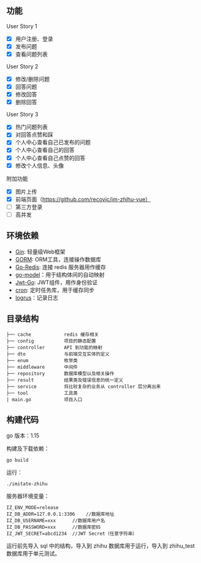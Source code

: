 ## 功能

User Story 1

- [x] 用户注册、登录
- [x] 发布问题
- [x] 查看问题列表

User Story 2

- [x] 修改/删除问题
- [x] 回答问题
- [x] 修改回答
- [x] 删除回答

User Story 3

- [x] 热门问题列表
- [x] 对回答点赞和踩
- [x] 个人中心查看自己已发布的问题
- [x] 个人中心查看自己的回答
- [x] 个人中心查看自己点赞的回答
- [x] 修改个人信息、头像

附加功能

- [x] 图片上传
- [x] 前端页面（https://github.com/recovic/im-zhihu-vue）
- [ ] 第三方登录
- [ ] 高并发

## 环境依赖

- [Gin](https://github.com/gin-gonic/gin): 轻量级Web框架
- [GORM](http://gorm.io/docs/index.html): ORM工具，连接操作数据库
- [Go-Redis](https://github.com/go-redis/redis): 连接 redis 服务器用作缓存
- [go-model](https://gopkg.in/jeevatkm/go-model.v1)：用于结构体间的自动映射
- [Jwt-Go](https://github.com/dgrijalva/jwt-go): JWT组件，用作身份验证
- [cron](https://github.com/robfig/cron): 定时任务库，用于缓存同步
- [logrus](https://github.com/sirupsen/logrus)：记录日志

## 目录结构

```
├── cache            redis 缓存相关
├── config           项目的静态配置
├── controller       API 到功能的映射
├── dto              与前端交互实体的定义
├── enum             枚举类
├── middleware       中间件
├── repository       数据库模型以及相关操作
├── result           结果类及错误信息的统一定义
├── service          将比较复杂的业务从 controller 层分离出来
├── tool             工具类
| main.go            项目入口
```

## 构建代码

go 版本：1.15

构建及下载依赖：
```
go build
```

运行：
```
./imitate-zhihu
```

服务器环境变量：
```
IZ_ENV_MODE=release
IZ_DB_ADDR=127.0.0.1:3306    //数据库地址
IZ_DB_USERNAME=xxx      //数据库用户名
IZ_DB_PASSWORD=xxx      //数据库密码
IZ_JWT_SECRET=abcd1234  //JWT Secret（任意字符串）
```

运行前先导入 sql 中的结构，导入到 zhihu 数据库用于运行，导入到 zhihu_test 数据库用于单元测试。